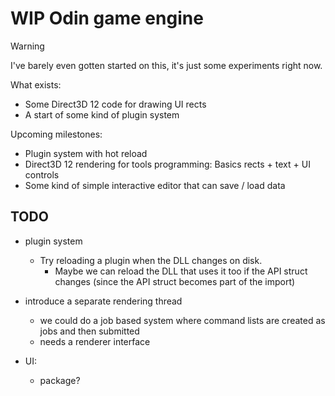 # WIP Odin game engine

> [!WARNING]
> I've barely even gotten started on this, it's just some experiments right now.

What exists:
- Some Direct3D 12 code for drawing UI rects
- A start of some kind of plugin system

Upcoming milestones:
- Plugin system with hot reload
- Direct3D 12 rendering for tools programming: Basics rects + text + UI controls
- Some kind of simple interactive editor that can save / load data

## TODO

- plugin system
	- Try reloading a plugin when the DLL changes on disk.
		- Maybe we can reload the DLL that uses it too if the API struct changes (since the API struct becomes part of the import)

- introduce a separate rendering thread
	- we could do a job based system where command lists are created as jobs and then submitted
	- needs a renderer interface

- UI:
	- package?

